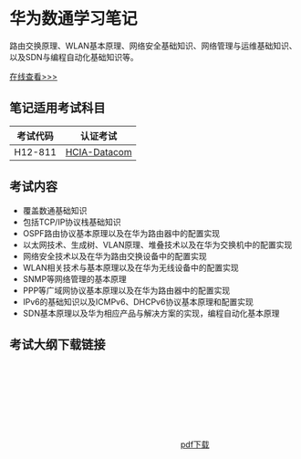 # 华为数通学习笔记

路由交换原理、WLAN基本原理、网络安全基础知识、网络管理与运维基础知识、以及SDN与编程自动化基础知识等。

[在线查看>>>](https://hcia.lzxblog.top)

## 笔记适用考试科目

考试代码 | 认证考试
--- | ---
H12-811	| [HCIA-Datacom](https://e.huawei.com/cn/talent/#/cert/product-details?certifiedProductId=285&authenticationLevel=CTYPE_CARE_HCIA&technicalField=IIC&version=1.0)

## 考试内容

- 覆盖数通基础知识
- 包括TCP/IP协议栈基础知识
- OSPF路由协议基本原理以及在华为路由器中的配置实现
- 以太网技术、生成树、VLAN原理、堆叠技术以及在华为交换机中的配置实现
- 网络安全技术以及在华为路由交换设备中的配置实现
- WLAN相关技术与基本原理以及在华为无线设备中的配置实现
- SNMP等网络管理的基本原理
- PPP等广域网协议基本原理以及在华为路由器中的配置实现
- IPv6的基础知识以及ICMPv6、DHCPv6协议基本原理和配置实现
- SDN基本原理以及华为相应产品与解决方案的实现，编程自动化基本原理

## 考试大纲下载链接

[<svg class="icontext" aria-hidden="true">
  <use xlink:href="#icon-Pdf"></use>
</svg>pdf下载](https://www.aliyundrive.com/s/7qySFSB6cNb)